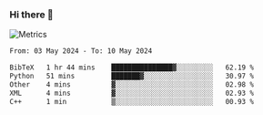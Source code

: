 ### Hi there 👋

![Metrics](https://github.com/radoapx/radoapx/blob/main/github-metrics.svg)

<!--START_SECTION:waka-->

```txt
From: 03 May 2024 - To: 10 May 2024

BibTeX   1 hr 44 mins    ███████████████▓░░░░░░░░░   62.19 %
Python   51 mins         ███████▓░░░░░░░░░░░░░░░░░   30.97 %
Other    4 mins          ▓░░░░░░░░░░░░░░░░░░░░░░░░   02.98 %
XML      4 mins          ▓░░░░░░░░░░░░░░░░░░░░░░░░   02.93 %
C++      1 min           ▒░░░░░░░░░░░░░░░░░░░░░░░░   00.93 %
```

<!--END_SECTION:waka-->

<!--
**radoapx/radoapx** is a ✨ _special_ ✨ repository because its `README.md` (this file) appears on your GitHub profile.

Here are some ideas to get you started:

- 🔭 I’m currently working on ...
- 🌱 I’m currently learning ...
- 👯 I’m looking to collaborate on ...
- 🤔 I’m looking for help with ...
- 💬 Ask me about ...
- 📫 How to reach me: ...
- 😄 Pronouns: ...
- ⚡ Fun fact: ...
-->
